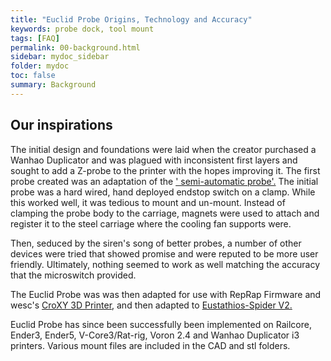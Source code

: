 ```yaml
---
title: "Euclid Probe Origins, Technology and Accuracy"
keywords: probe dock, tool mount
tags: [FAQ]
permalink: 00-background.html
sidebar: mydoc_sidebar
folder: mydoc
toc: false
summary: Background 
---
```


## Our inspirations

The initial design and foundations were laid when the creator purchased a Wanhao Duplicator and was plagued with inconsistent first layers and sought to add a Z-probe to the printer with the hopes improving it. The first probe created was an adaptation of the <a href="https://www.thingiverse.com/thing:315698">' semi-automatic probe'.</a> The initial probe was a hard wired, hand deployed endstop switch on a clamp. While this worked well, it was tedious to mount and un-mount. Instead of clamping the probe body to the carriage, magnets were used to attach and register it to the steel carriage where the cooling fan supports were. 

Then, seduced by the siren's song of better probes, a number of other devices were tried that showed promise and were reputed to be more user friendly. Ultimately, nothing seemed to work as well matching the accuracy that the microswitch provided.

The Euclid Probe was was then adapted for use with RepRap Firmware and wesc's <a href="https://github.com/CroXY3D/CroXY">CroXY 3D Printer</a>, and then adapted to  <a href="https://github.com/eclsnowman/Eustathios-Spider-V2.5">Eustathios-Spider V2. </a> 

Euclid Probe has since been successfully been implemented on Railcore, Ender3, Ender5, V-Core3/Rat-rig, Voron 2.4 and Wanhao Duplicator i3 printers. Various mount files are included in the CAD and stl folders.

